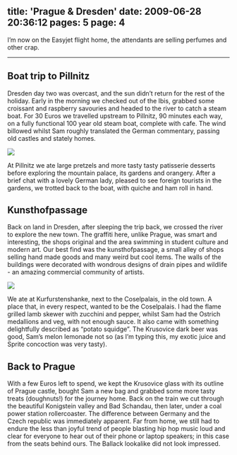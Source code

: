 title: 'Prague & Dresden'
date: 2009-06-28 20:36:12
pages: 5
page: 4
---

I’m now on the Easyjet flight home, the attendants are selling perfumes and other crap.

---

## Boat trip to Pillnitz

Dresden day two was overcast, and the sun didn’t return for the rest of the holiday. Early in the morning we checked out of the Ibis, grabbed some croissant and raspberry savouries and headed to the river to catch a steam boat. For 30 Euros we travelled upstream to Pillnitz, 90 minutes each way, on a fully functional 100 year old steam boat, complete with cafe. The wind billowed whilst Sam roughly translated the German commentary, passing old castles and stately homes.

[![](http://host.trivialbeing.org/up/small/DSC05385.JPG)](http://host.trivialbeing.org/up/DSC05385.JPG)

At Pillnitz we ate large pretzels and more tasty tasty patisserie desserts before exploring the mountain palace, its gardens and orangery. After a brief chat with a lovely German lady, pleased to see foreign tourists in the gardens, we trotted back to the boat, with quiche and ham roll in hand.

## Kunsthofpassage

Back on land in Dresden, after sleeping the trip back, we crossed the river to explore the new town. The graffiti here, unlike Prague, was smart and interesting, the shops original and the area swimming in student culture and modern art. Our best find was the kunsthofpassage, a small alley of shops selling hand made goods and many weird but cool items. The walls of the buildings were decorated with wondrous designs of drain pipes and wildlife - an amazing commercial community of artists.

[![](http://host.trivialbeing.org/up/small/DSC05387.JPG)](http://host.trivialbeing.org/up/DSC05387.JPG)

We ate at Kurfurstenshanke, next to the Coselpalais, in the old town. A place that, in every respect, wanted to be the Coselpalais. I had the flame grilled lamb skewer with zucchini and pepper, whilst Sam had the Ostrich medallions and veg, with not enough sauce. It also came with something delightfully described as “potato squidge”. The Krusovice dark beer was good, Sam’s melon lemonade not so (as I’m typing this, my exotic juice and Sprite concoction was very tasty).

## Back to Prague

With a few Euros left to spend, we kept the Krusovice glass with its outline of Prague castle, bought Sam a new bag and grabbed some more tasty treats (doughnuts!) for the journey home. Back on the train we cut through the beautiful Konigstein valley and Bad Schandau, then later, under a coal power station rollercoaster. The difference between Germany and the Czech republic was immediately apparent. Far from home, we still had to endure the less than joyful trend of people blasting hip hop music loud and clear for everyone to hear out of their phone or laptop speakers; in this case from the seats behind ours. The Ballack lookalike did not look impressed.
